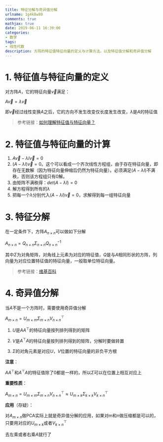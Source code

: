 ```yaml
---
title: 特征分解与奇异值分解
urlname: 1g4k8w89
comments: true
mathjax: true
date: 2019-06-11 16:39:00
categories:
- 数学
tags:
- 线性代数
description: 方阵的特征值特征向量的定义与计算方法，以及特征值分解和奇异值分解
---
```


# 1. 特征值与特征向量的定义

对方阵$A$，它的特征向量$\vec v$满足：

$A\vec v=\lambda \vec v$

即$\vec v$经过线性变换$A$之后，它的方向不发生改变仅长度发生改变，$\lambda$是$A$的特征值

> 参考链接：[如何理解特征值与特征向量？](https://www.matongxue.com/madocs/228/)

# 2. 特征值与特征向量的计算

1. $A\vec v-\lambda I \vec v=0$
2. $(A-\lambda I)\vec v=0$。这个可以看成一个齐次线性方程组，由于存在特征向量，即存在无数解（因为特征向量伸缩后仍然为特征向量）。必须满足$(A-\lambda I)$不满秩，否则该方程组只有0解。
3. 由矩阵不满秩得：$det(A-\lambda I)=0$
4. 解方程得到所有的$\lambda$
5. 把每一个$\lambda$分别代入$(A-\lambda I)\vec v=0$，求解得到每一组特征向量

# 3. 特征分解

在一定条件下，方阵$A_{n\times n}$可以做如下分解

$A_{n\times n}=Q_{n\times n}\Sigma_{n\times n} Q_{n\times n}^{-1}$

其中$\Sigma$为对角矩阵，对角线上元素为对应的特征值，$Q$是与$A$相同形状的方阵，列向量为对应位置特征值的特征向量，一般取单位特征向量。

> 参考链接：[维基百科](https://zh.wikipedia.org/wiki/%E7%89%B9%E5%BE%81%E5%88%86%E8%A7%A3)

# 4. 奇异值分解

当$A$不是一个方阵时，需要使用奇异值分解

$A_{m\times n}=U_{m\times m}\Sigma_{m\times n} V_{n\times n}^{\top}$

1. $U$是$AA^{\top}$的特征向量按列排列得到的矩阵

2. $V$是$A^{\top}A$的特征向量按列排列得到的矩阵，分解时要做转置

3. $\Sigma$的对角元素是对应$U$，$V$位置的特征向量的非负平方根

**注意**：

$AA^\top$和$A^\top A$的特征值除了0都是一样的，所以$\Sigma$可以在位置上相互对应上

**重要性质**：

$A_{m\times n}=U_{m\times m}\Sigma_{m\times n} V_{n\times n}^{\top}{\approx}U_{m\times k}\Sigma_{k\times k} V_{k\times n}^{\top}$

**应用**（存疑）：

对$A_{m\times n}$做PCA实际上就是奇异值分解的应用，如果对m和n做压缩都是可以的，只要用对应的$U_{m\times k}$或者$V_{k\times n}^{\top}$

去左乘或者右乘$A$就行了



